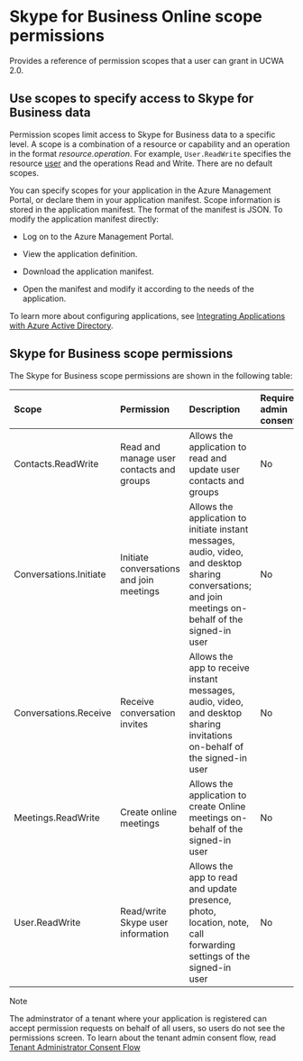 
# Skype for Business Online scope permissions
Provides a reference of permission scopes that a user can grant in UCWA 2.0.



## Use scopes to specify access to Skype for Business data

Permission scopes limit access to Skype for Business data to a specific level. A scope is a combination of a resource or capability and an operation in the format _resource.operation_. For example, `User.ReadWrite` specifies the resource [user](user_ref.md) and the operations Read and Write. There are no default scopes.

You can specify scopes for your application in the Azure Management Portal, or declare them in your application manifest. Scope information is stored in the application manifest. The format of the manifest is JSON. To modify the application manifest directly:


- Log on to the Azure Management Portal.
 
- View the application definition.
 
- Download the application manifest.
 
- Open the manifest and modify it according to the needs of the application.
 
To learn more about configuring applications, see [Integrating Applications with Azure Active Directory](https://azure.microsoft.com/en-us/documentation/articles/active-directory-integrating-applications/).


## Skype for Business scope permissions

The Skype for Business scope permissions are shown in the following table:



|**Scope**|**Permission**|**Description**|**Requires admin consent**|
|:-----|:-----|:-----|:-----|
|Contacts.ReadWrite|Read and manage user contacts and groups|Allows the application to read and update user contacts and groups|No|
|Conversations.Initiate|Initiate conversations and join meetings|Allows the application to initiate instant messages, audio, video, and desktop sharing conversations; and join meetings on-behalf of the signed-in user|No|
|Conversations.Receive|Receive conversation invites|Allows the app to receive instant messages, audio, video, and desktop sharing invitations on-behalf of the signed-in user|No|
|Meetings.ReadWrite|Create online meetings|Allows the application to create Online meetings on-behalf of the signed-in user|No|
|User.ReadWrite|Read/write Skype user information|Allows the app to read and update presence, photo, location, note, call forwarding settings of the signed-in user|No|

> [!NOTE] 
> The adminstrator of a tenant where your application is registered can accept permission requests on behalf of all users, so users do not see the permissions screen. To learn about the tenant admin consent flow, read [Tenant Administrator Consent Flow](https://msdn.microsoft.com/en-us/skype/websdk/docs/developwebsdkappsforsfbonline#tenant-administrator-consent-flow)
